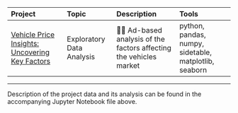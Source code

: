 

|Project|Topic|Description|Tools|
|:----------|:--------|:------------------------------------------------------------|:-------------|
|[Vehicle Price Insights: Uncovering Key Factors](https://github.com/Sasha-Fridman/TripleTen-ex.-Practicum-Bootcamp-Projects/blob/main/2.%20Vehicle%20Price%20Insights%20-%20Uncovering%20Key%20Factors/2.%20Exploratory%20Data%20Analysis%20(EDA).ipynb)|Exploratory Data Analysis|📰🚗 Ad-based analysis of the factors affecting the vehicles market|python, pandas, numpy, sidetable, matplotlib,  seaborn|  

***

Description of the project data and its analysis can be found in the accompanying Jupyter Notebook file above.

